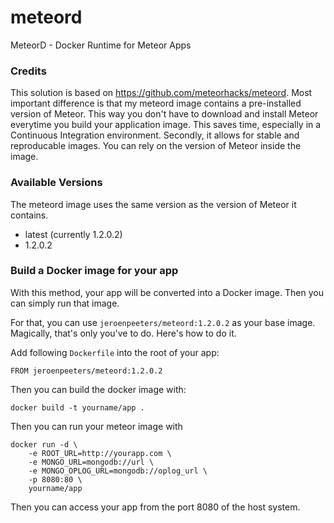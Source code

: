 # meteord
MeteorD - Docker Runtime for Meteor Apps

### Credits

This solution is based on https://github.com/meteorhacks/meteord. Most important difference is that my meteord
image contains a pre-installed version of Meteor. This way you don't have to download and install Meteor everytime
you build your application image. This saves time, especially in a Continuous Integration environment.
Secondly, it allows for stable and reproducable images. You can rely on the version of Meteor inside the image.

### Available Versions
The meteord image uses the same version as the version of Meteor it contains.

- latest (currently 1.2.0.2)
- 1.2.0.2

### Build a Docker image for your app

With this method, your app will be converted into a Docker image. Then you can simply run that image.  

For that, you can use `jeroenpeeters/meteord:1.2.0.2` as your base image. Magically, that's only you've to do. Here's how to do it.

Add following `Dockerfile` into the root of your app:

~~~shell
FROM jeroenpeeters/meteord:1.2.0.2
~~~

Then you can build the docker image with:

~~~shell
docker build -t yourname/app .
~~~

Then you can run your meteor image with

~~~shell
docker run -d \
    -e ROOT_URL=http://yourapp.com \
    -e MONGO_URL=mongodb://url \
    -e MONGO_OPLOG_URL=mongodb://oplog_url \
    -p 8080:80 \
    yourname/app 
~~~
Then you can access your app from the port 8080 of the host system.
